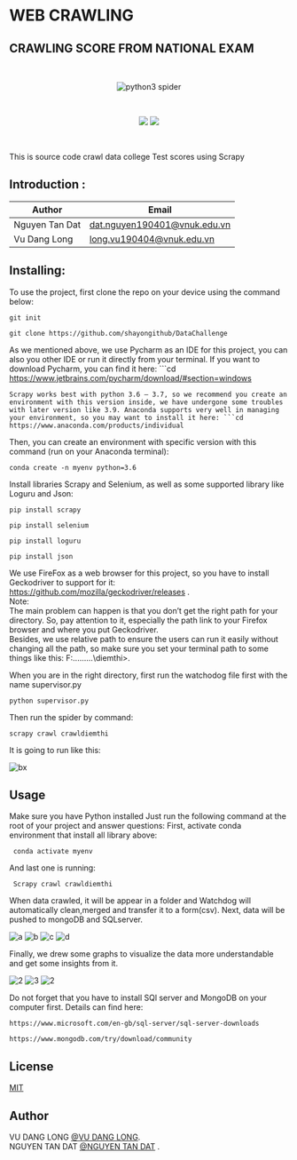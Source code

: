 # WEB CRAWLING 
## CRAWLING SCORE FROM NATIONAL EXAM

<br>
<p align="center">
    <img src="https://zok-blog.oss-cn-hangzhou.aliyuncs.com/pythonlg.jpg" 
        alt="python3 spider">
</p>
<br />
<p align="center">
    <a href="#"><img src="https://img.shields.io/badge/status-updating-brightgreen.svg"></a>
    <a href="https://www.python.org/downloads/"><img src="https://zok-blog.oss-cn-hangzhou.aliyuncs.com/ico/python-3.7-green.svg"></a>


</p>
<br />


This is source code crawl data college Test scores using Scrapy
## Introduction :
Author       | Email
------------ | -------------
Nguyen Tan Dat | dat.nguyen190401@vnuk.edu.vn
Vu Dang Long | long.vu190404@vnuk.edu.vn




## Installing: 
To use the project, first clone the repo on your device using the command below: 
```conda
git init
```
```cd
git clone https://github.com/shayongithub/DataChallenge
```
As we mentioned above, we use Pycharm as an IDE for this project, you can also you other IDE or run it directly from your terminal. If you want to download Pycharm, you can find it here: ```cd
https://www.jetbrains.com/pycharm/download/#section=windows
```
Scrapy works best with python 3.6 – 3.7, so we recommend you create an environment with this version inside, we have undergone some troubles with later version like 3.9. Anaconda supports very well in managing your environment, so you may want to install it here: ```cd
https://www.anaconda.com/products/individual
```
Then, you can create an environment with specific version with this command (run on your Anaconda terminal): 
```cd
conda create -n myenv python=3.6
```
Install libraries Scrapy and Selenium, as well as some supported library like Loguru and Json:
```cd
pip install scrapy
```
```cd
pip install selenium
```
```cd
pip install loguru
```
```cd
pip install json
```
We use FireFox as a web browser for this project, so you have to install Geckodriver to support for it: 
https://github.com/mozilla/geckodriver/releases .<br />
Note:  
The main problem can happen is that you don’t get the right path for your directory. So, pay attention to it, especially the path link to your Firefox browser and where you put Geckodriver.<br />
Besides, we use relative path to ensure the users can run it easily without changing all the path, so make sure you set your terminal path to some things like this:
F:\...\...\...\diemthi>.<br />

When you are in the right directory, first run the watchodog file first with the name supervisor.py

```cd
python supervisor.py
```

Then run the spider by command:
```cd
scrapy crawl crawldiemthi
```

It is going to run like this: 

![bx](https://user-images.githubusercontent.com/74718176/106347821-eac0a200-62f3-11eb-8712-5ec055822ce2.jpg)




## Usage

Make sure you have Python installed 
Just run the following command at the root of your project and answer questions:
First, activate conda environment that install all library above:
```conda
 conda activate myenv 
```
And last one is running: 
```Scrapy
 Scrapy crawl crawldiemthi
```
When data crawled, it will be appear in a folder and Watchdog will automatically clean,merged and transfer it to a form(csv). Next, data will be pushed to mongoDB and SQLserver. 

![a](https://user-images.githubusercontent.com/65530922/106276039-7a6d3e80-6269-11eb-9437-5a0d0dc5cd05.png)
![b](https://user-images.githubusercontent.com/65530922/106276677-81488100-626a-11eb-9487-29c1c0986a98.jpg)
![c](https://user-images.githubusercontent.com/65530922/106276665-7ee62700-626a-11eb-9a5c-f35f2d800c65.jpg)
![d](https://user-images.githubusercontent.com/65530922/106276674-80175400-626a-11eb-89c7-3c3b7a64daa6.jpg)


Finally, we drew some graphs to visualize the data more understandable and get some insights from it.

![2](https://user-images.githubusercontent.com/74718176/106347176-168d5900-62ef-11eb-8f9d-e09dd34259a6.jpg)
![3](https://user-images.githubusercontent.com/74718176/106347177-17be8600-62ef-11eb-85af-0d3ba6e2eab4.jpg)
![2](https://user-images.githubusercontent.com/74718176/106347216-7257e200-62ef-11eb-9297-63fd52d5efc8.jpg)






Do not forget that you have to install SQl server and MongoDB on your computer first. Details can find here:
```Scrapy
https://www.microsoft.com/en-gb/sql-server/sql-server-downloads  
```

```Scrapy
https://www.mongodb.com/try/download/community
```


## License
[MIT](https://choosealicense.com/licenses/mit/)
## Author 
VU DANG LONG [@VU DANG LONG](long.vu190404@vnuk.edu.vn).<br />
NGUYEN TAN DAT [@NGUYEN TAN DAT](dat.nguyen190401@vnuk.edu.vn) .<br />


